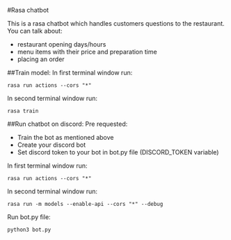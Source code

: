 #Rasa chatbot

This is a rasa chatbot which handles customers questions to the restaurant. You can talk about:
* restaurant opening days/hours
* menu items with their price and preparation time
* placing an order

##Train model:
In first terminal window run:
```commandline
rasa run actions --cors "*"
```
In second terminal window run:
```commandline
rasa train
```


##Run chatbot on discord:
Pre requested:
* Train the bot as mentioned above
* Create your discord bot
* Set discord token to your bot in bot.py file (DISCORD_TOKEN variable)


In first terminal window run:
```commandline
rasa run actions --cors "*"
```

In second terminal window run:
```commandline
rasa run -m models --enable-api --cors "*" --debug
```

Run bot.py file:
```commandline
python3 bot.py
```